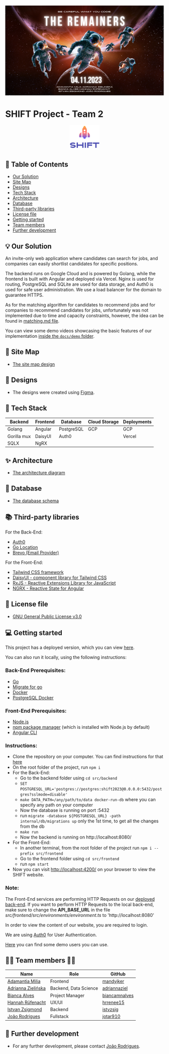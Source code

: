 <p align="center">
  <img src="https://github.com/WomenPlusPlus/deploy-impact-23-shift-2/blob/main/docs/shift2_team_visual.png"/>
</p>

# SHIFT Project - Team 2

<p align="center">
  <img src="https://github.com/WomenPlusPlus/deploy-impact-23-shift-2/blob/main/docs/logo.png"/>
</p>

## :bookmark_tabs: Table of Contents
<!-- TOC -->
* [Our Solution](#bulb-our-solution)
* [Site Map](#dart-site-map)
* [Designs](#art-designs)
* [Tech Stack](#toolbox-tech-stack)
* [Architecture](#sparkles-architecture)
* [Database](#game_die-database)
* [Third-party libraries](#books-third-party-libraries)
* [License file](#memo-license-file)
* [Getting started](#computer-getting-started)
* [Team members](#woman_technologist-team-members-man_technologist)
* [Further development](#pushpin-further-development)
<!-- TOC -->

## :bulb: Our Solution

An invite-only web application where candidates can search for jobs, and companies can easily shortlist candidates for specific positions.

The backend runs on Google Cloud and is powered by Golang, while the frontend is built with Angular and deployed via Vercel. Nginx is used for routing, PostgreSQL and SQLite are used for data storage, and Auth0 is used for safe user administration. We use a load balancer for the domain to guarantee HTTPS.

As for the matching algorithm for candidates to recommend jobs and for companies to recommend candidates for jobs, unfortunately was not implemented due to time and capacity constraints, however, the idea can be found in [matching.md file](https://github.com/WomenPlusPlus/deploy-impact-23-shift-2/blob/main/docs/matching.md).

You can view some demo videos showcasing the basic features of our implementation [inside the `docs/demo` folder](https://github.com/WomenPlusPlus/deploy-impact-23-shift-2/blob/main/docs/demo).

## :dart: Site Map
* [The site map design](https://github.com/WomenPlusPlus/deploy-impact-23-shift-2/blob/main/docs/site_map.png)

## :art: Designs
* The designs were created using [Figma](https://www.figma.com/file/3BlcYSbbfCmx8oc5XdCKUN/Shift?type=design&node-id=1-1428&mode=design&t=UaqFM0xV7kPHePNj-0).
 
## :toolbox: Tech Stack
| Backend     | Frontend | Database | Cloud Storage | Deployments |
|-------------|----------|----------|---------------|-------------|
| Golang      |Angular   |PostgreSQL| GCP           | GCP         |
| Gorilla mux |DaisyUI   |Auth0     |               | Vercel      |
| SQLX        |NgRX      |          |               |             |

## :sparkles: Architecture
* [The architecture diagram](https://github.com/WomenPlusPlus/deploy-impact-23-shift-2/blob/main/docs/architecture.jpg)

## :game_die: Database
* [The database schema](https://miro.com/app/board/uXjVNfUchWk=/?share_link_id=4352832909)

## :books: Third-party libraries
For the Back-End: 
* [Auth0](https://auth0.com/)
* [Go Location](https://github.com/ichtrojan/go-location)
* [Brevo (Email Provider)](https://app.brevo.com/)

For the Front-End: 
* [Tailwind CSS framework](https://tailwindcss.com/) 
* [DaisyUI - component library for Tailwind CSS](https://daisyui.com/)
* [RxJS - Reactive Extensions Library for JavaScript](  https://rxjs.dev/)
* [NGRX - Reactive State for Angular](https://ngrx.io/) 

## :memo: License file
* [GNU General Public License v3.0](https://github.com/WomenPlusPlus/deploy-impact-23-shift-2/blob/main/LICENSE)  

## :computer: Getting started
This project has a deployed version, which you can view [here](https://shift2-deployimpact.vercel.app/).

You can also run it locally, using the following instructions:

### Back-End Prerequisites:
* [Go](https://go.dev/doc/install)
* [Migrate for go](https://github.com/golang-migrate/migrate)
* [Docker](https://docs.docker.com/get-docker/)
* [PostgreSQL Docker](https://hub.docker.com/_/postgres)

### Front-End Prerequisites:
* [Node.js](https://nodejs.org/en)
* [npm package manager](https://docs.npmjs.com/downloading-and-installing-node-js-and-npm) (which is installed with Node.js by default)
* [Angular CLI](https://angular.io/guide/setup-local#install-the-angular-cli)

### Instructions:

* Clone the repository on your computer. You can find instructions for that [here](https://docs.github.com/en/get-started/getting-started-with-git/about-remote-repositories#cloning-with-ssh-urls)
* On the root folder of the project, run `npm i`
* For the Back-End:
  * Go to the backend folder using `cd src/backend`
  * `SET POSTGRESQL_URL='postgres://postgres:shift2023@0.0.0.0:5432/postgres?sslmode=disable'`
  * `make DATA_PATH=/any/path/to/data docker-run-db` where you can specify any path on your computer
  * Now the database is running on port :5432
  * run `migrate -database ${POSTGRESQL_URL} -path internal/db/migrations up` only the 1st time, to get all the changes from the db
  * `make run`
  * Now the backend is running on http://localhost:8080/
* For the Front-End:
  * In another terminal, from the root folder of the project run `npm i --prefix src/frontend`
  * Go to the frontend folder using `cd src/frontend`
  * run `npm start`
* Now you can visit [http://localhost:4200/](http://localhost:4200/) on your browser to view the SHIFT website.

### Note: 

The Front-End services are performing HTTP Requests on our [deployed back-end](https://shift2-deployimpact.xyz). If you want to perform HTTP Requests to the local back-end, make sure to change the **API_BASE_URL** in the file *src/frontend/src/environments/environment.ts* to 'http://localhost:8080'

In order to view the content of our website, you are required to login. 

We are using [Auth0](https://auth0.com/) for User Authentication.

[Here](https://github.com/WomenPlusPlus/deploy-impact-23-shift-2/blob/main/docs/credentials.md) you can find some demo users you can use.

## :woman_technologist: Team members :man_technologist:
| Name                                                                 | Role              | GitHub                                            |
|----------------------------------------------------------------------|-------------------|---------------------------------------------------|
| [Adamantia Milia](https://www.linkedin.com/in/adamantia-milia/)      | Frontend          | [mandyjker](https://github.com/mandyjker)         |
| [Adrianna Zielińska](https://www.linkedin.com/in/adriannazielinska/) | Backend, Data Science | [adriannaziel](https://github.com/adriannaziel)   |
| [Bianca Alves](https://www.linkedin.com/in/biancaalves/)             | Project Manager   | [biancamnalves](https://github.com/biancamnalves) |
| [Hannah Rüfenacht](https://www.linkedin.com/in/hannahrufenacht/)     | UX/UI             | [hrrenee15](https://github.com/hrrenee15)         |
| [Istvan Zsigmond](https://www.linkedin.com/in/istvan-zsigmond/)      | Backend           | [istvzsig](https://github.com/istvzsig)           |
| [João Rodrigues](https://www.linkedin.com/in/joaor-dev/)             | Fullstack         | [jotar910](https://github.com/jotar910)           |

## :pushpin: Further development
* For any further development, please contact [João Rodrigues](https://www.linkedin.com/in/jo%C3%A3o-rodrigues-84268613b/).

